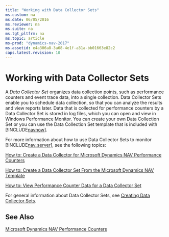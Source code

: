 ```yaml
---
title: "Working with Data Collector Sets"
ms.custom: na
ms.date: 06/05/2016
ms.reviewer: na
ms.suite: na
ms.tgt_pltfrm: na
ms.topic: article
ms-prod: "dynamics-nav-2017"
ms.assetid: e4a306a8-3a68-4e1f-a31a-bb01663e82c2
caps.latest.revision: 10
---
```

# Working with Data Collector Sets
A *Data Collector Set* organizes data collection points, such as performance counters and event trace data, into a single collection. Data Collector Sets enable you to schedule data collection, so that you can analyze the results and view reports later. Data that is collected for performance counters by a Data Collector Set is stored in log files, which you can open and view in Windows Performance Monitor. You can create your own Data Collection Set or you can use the Data Collection Set template that is included with [!INCLUDE[navnow](includes/navnow_md.md)].  
  
 For more information about how to use Data Collector Sets to monitor [!INCLUDE[nav_server](includes/nav_server_md.md)], see the following topics:  
  
 [How to: Create a Data Collector for Microsoft Dynamics NAV Performance Counters](How-to--Create%20a%20Data%20Collector%20for%20Microsoft%20Dynamics%20NAV%20Performance%20Counters.md)  
  
 [How to: Create a Data Collector Set From the Microsoft Dynamics NAV Template](How-to--Create%20a%20Data%20Collector%20Set%20From%20the%20Microsoft%20Dynamics%20NAV%20Template.md)  
  
 [How to: View Performance Counter Data for a Data Collector Set](How-to--View%20Performance%20Counter%20Data%20for%20a%20Data%20Collector%20Set.md)  
  
 For general information about Data Collector Sets, see [Creating Data Collector Sets](http://technet.microsoft.com/en-us/library/cc749337.aspx).  
  
## See Also  
 [Microsoft Dynamics NAV Performance Counters](Microsoft-Dynamics-NAV-Performance-Counters.md)